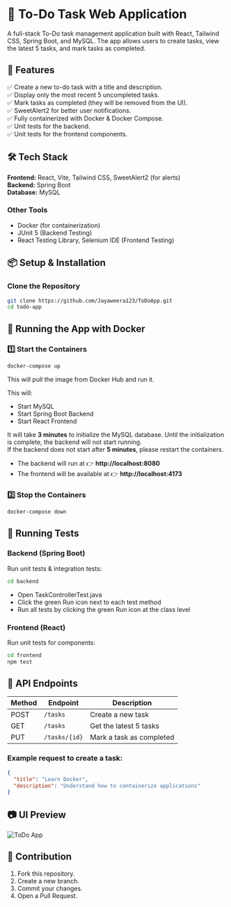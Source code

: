 # 📝 To-Do Task Web Application

A full-stack To-Do task management application built with React, Tailwind CSS, Spring Boot, and MySQL. The app allows users to create tasks, view the latest 5 tasks, and mark tasks as completed.

## 🚀 Features
✅ Create a new to-do task with a title and description.  
✅ Display only the most recent 5 uncompleted tasks.  
✅ Mark tasks as completed (they will be removed from the UI).  
✅ SweetAlert2 for better user notifications.  
✅ Fully containerized with Docker & Docker Compose.  
✅ Unit tests for the backend.  
✅ Unit tests for the frontend components.  

## 🛠 Tech Stack
**Frontend:** React, Vite, Tailwind CSS, SweetAlert2 (for alerts)  
**Backend:** Spring Boot  
**Database:** MySQL  

### Other Tools
- Docker (for containerization)  
- JUnit 5 (Backend Testing)  
- React Testing Library, Selenium IDE (Frontend Testing)  

## 📦 Setup & Installation

### Clone the Repository
```bash
git clone https://github.com/Jayaweera123/ToDoApp.git
cd todo-app
```

## 🐳 Running the App with Docker

### 1️⃣ Start the Containers
```bash
docker-compose up
```
This will pull the image from Docker Hub and run it.

This will:
- Start MySQL
- Start Spring Boot Backend
- Start React Frontend

It will take **3 minutes** to initialize the MySQL database. Until the initialization is complete, the backend will not start running.  
If the backend does not start after **5 minutes**, please restart the containers.

- The backend will run at 👉 **http://localhost:8080**  
- The frontend will be available at 👉 **http://localhost:4173**  

### 2️⃣ Stop the Containers
```bash
docker-compose down
```

## 🧪 Running Tests

### Backend (Spring Boot)
Run unit tests & integration tests:
```bash
cd backend
```
 - Open TaskControllerTest.java
 - Click the green Run icon next to each test method
 - Run all tests by clicking the green Run icon at the class level

### Frontend (React)
Run unit tests for components:
```bash
cd frontend
npm test
```

## 📡 API Endpoints

| Method | Endpoint      | Description             |
|--------|-------------|-------------------------|
| POST   | `/tasks`    | Create a new task       |
| GET    | `/tasks`    | Get the latest 5 tasks  |
| PUT    | `/tasks/{id}` | Mark a task as completed |

### Example request to create a task:
```json
{
  "title": "Learn Docker",
  "description": "Understand how to containerize applications"
}
```

## 📷 UI Preview
![ToDo App](https://github.com/user-attachments/assets/193c66f3-24cf-4674-9dd8-385fed596524)

## 🙌 Contribution
1. Fork this repository.  
2. Create a new branch.  
3. Commit your changes.  
4. Open a Pull Request.  

